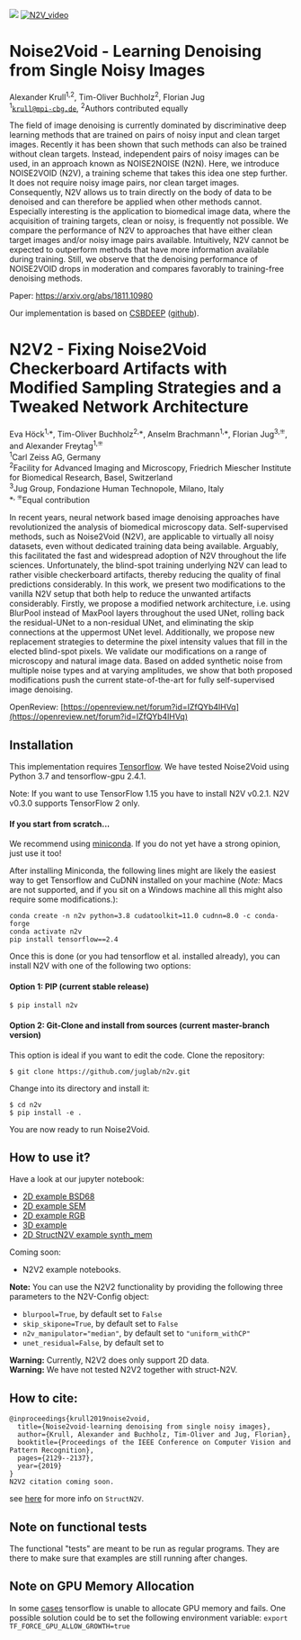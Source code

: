 [![](https://travis-ci.com/juglab/n2v.svg?branch=master)](https://travis-ci.com/juglab/n2v)
[![N2V_video](img/n2v_vimeo.png)](https://vimeo.com/305045007)

# Noise2Void - Learning Denoising from Single Noisy Images
Alexander Krull<sup>1,2</sup>, Tim-Oliver Buchholz<sup>2</sup>, Florian Jug</br>
<sup>1</sup><code>krull@mpi-cbg.de</code>, <sup>2</sup>Authors contributed equally

The field of image denoising is currently dominated by discriminative deep learning methods that are trained on pairs of noisy input and clean target images. Recently it has been shown that such methods can also be trained without clean targets. Instead, independent pairs of noisy images can be used, in an approach known as NOISE2NOISE (N2N). Here, we introduce NOISE2VOID (N2V), a training scheme that takes this idea one step further. It does not require noisy image pairs, nor clean target images.  Consequently, N2V allows us to train directly on the body of data to be denoised and can therefore be applied when other methods cannot. Especially interesting is the application to biomedical image data, where the acquisition of training targets, clean or noisy, is frequently not possible.  We compare the performance of N2V to approaches that have either clean target images and/or noisy image pairs available. Intuitively, N2V cannot be expected to outperform methods that have more information available during training. Still, we observe that the denoising performance of NOISE2VOID drops in moderation and compares favorably to training-free denoising methods.

Paper: https://arxiv.org/abs/1811.10980

Our implementation is based on [CSBDEEP](http://csbdeep.bioimagecomputing.com) ([github](https://github.com/csbdeep/csbdeep)).

# N2V2 - Fixing Noise2Void Checkerboard Artifacts with Modified Sampling Strategies and a Tweaked Network Architecture
Eva Höck<sup>1,⚹</sup>, Tim-Oliver Buchholz<sup>2,⚹</sup>, Anselm Brachmann<sup>1,⚹</sup>, Florian Jug<sup>3,⁜</sup>, and Alexander Freytag<sup>1,⁜</sup></br>
<sup>1</sup>Carl Zeiss AG, Germany</br>
<sup>2</sup>Facility for Advanced Imaging and Microscopy, Friedrich Miescher Institute for Biomedical Research, Basel, Switzerland</br>
<sup>3</sup>Jug Group, Fondazione Human Technopole, Milano, Italy</br>
<sup>⚹, ⁜</sup>Equal contribution</br>

In recent years, neural network based image denoising approaches have revolutionized the analysis of biomedical microscopy data. Self-supervised methods, such as Noise2Void (N2V), are applicable to virtually all noisy datasets, even without dedicated training data being available. Arguably, this facilitated the fast and widespread adoption of N2V throughout the life sciences. Unfortunately, the blind-spot training underlying N2V can lead to rather visible checkerboard artifacts, thereby reducing the quality of final predictions considerably. In this work, we present two modifications to the vanilla N2V setup that both help to reduce the unwanted artifacts considerably. Firstly, we propose a modified network architecture, i.e. using BlurPool instead of MaxPool layers throughout the used UNet, rolling back the residual-UNet to a non-residual UNet, and eliminating the skip connections at the uppermost UNet level. Additionally, we propose new replacement strategies to determine the pixel intensity values that fill in the elected blind-spot pixels. We validate our modifications on a range of microscopy and natural image data. Based on added synthetic noise from  multiple noise types and at varying amplitudes, we show that both proposed modifications push the current state-of-the-art for fully self-supervised image denoising.

OpenReview: [https://openreview.net/forum?id=IZfQYb4lHVq](https://openreview.net/forum?id=IZfQYb4lHVq)

## Installation
This implementation requires [Tensorflow](https://www.tensorflow.org/install/).
We have tested Noise2Void using Python 3.7 and tensorflow-gpu 2.4.1.

Note: If you want to use TensorFlow 1.15 you have to install N2V v0.2.1. N2V v0.3.0 supports TensorFlow 2 only.

#### If you start from scratch...
We recommend using [miniconda](https://docs.conda.io/en/latest/miniconda.html).
If you do not yet have a strong opinion, just use it too!

After installing Miniconda, the following lines might are likely the easiest way to get Tensorflow and CuDNN installed on your machine (_Note:_ Macs are not supported, and if you sit on a Windows machine all this might also require some modifications.):

```
conda create -n n2v python=3.8 cudatoolkit=11.0 cudnn=8.0 -c conda-forge
conda activate n2v
pip install tensorflow==2.4
```

Once this is done (or you had tensorflow et al. installed already), you can install N2V with one of the following two options:

#### Option 1: PIP (current stable release)
```
$ pip install n2v
```

#### Option 2: Git-Clone and install from sources (current master-branch version)
This option is ideal if you want to edit the code. Clone the repository:

```
$ git clone https://github.com/juglab/n2v.git
```
Change into its directory and install it:

```
$ cd n2v
$ pip install -e .
```
You are now ready to run Noise2Void.

## How to use it?
Have a look at our jupyter notebook:
* [2D example BSD68](https://github.com/juglab/n2v/tree/master/examples/2D/denoising2D_BSD68)
* [2D example SEM](https://github.com/juglab/n2v/tree/master/examples/2D/denoising2D_SEM)
* [2D example RGB](https://github.com/juglab/n2v/tree/master/examples/2D/denoising2D_RGB)
* [3D example](https://github.com/juglab/n2v/tree/master/examples/3D)
* [2D StructN2V example synth_mem](https://github.com/juglab/n2v/tree/master/examples/2D/structN2V_2D_synth_mem/)

Coming soon:
* N2V2 example notebooks.

__Note:__ You can use the N2V2 functionality by providing the following three parameters to the N2V-Config object:
* `blurpool=True`, by default set to `False`
* `skip_skipone=True`, by default set to `False`
* `n2v_manipulator="median"`, by default set to `"uniform_withCP"`
* `unet_residual=False`, by default set to  

__Warning:__ Currently, N2V2 does only support 2D data.</br>
__Warning:__ We have not tested N2V2 together with struct-N2V.

## How to cite:
```
@inproceedings{krull2019noise2void,
  title={Noise2void-learning denoising from single noisy images},
  author={Krull, Alexander and Buchholz, Tim-Oliver and Jug, Florian},
  booktitle={Proceedings of the IEEE Conference on Computer Vision and Pattern Recognition},
  pages={2129--2137},
  year={2019}
}
N2V2 citation coming soon.
```

see [here](https://github.com/mpicbg-csbd/structured_N2V) for more info on `StructN2V`.

## Note on functional tests

The functional "tests" are meant to be run as regular programs. They are there to make sure that
examples are still running after changes.

## Note on GPU Memory Allocation

In some [cases](https://github.com/juglab/n2v/issues/100) tensorflow is unable to allocate GPU memory and fails. One possible solution could be to set the following environment variable: `export TF_FORCE_GPU_ALLOW_GROWTH=true`
